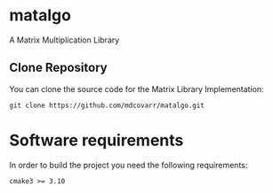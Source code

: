 # matalgo
A Matrix Multiplication Library

## Clone Repository
You can clone the source code for the Matrix Library Implementation:
```
git clone https://github.com/mdcovarr/matalgo.git
```

# Software requirements
In order to build the project you need the following requirements:
```
cmake3 >= 3.10
```


